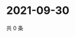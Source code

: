 # 2021-09-30

共 0 条

<!-- BEGIN WEIBO -->
<!-- 最后更新时间 Thu Sep 30 2021 17:00:35 GMT+0800 (China Standard Time) -->

<!-- END WEIBO -->
